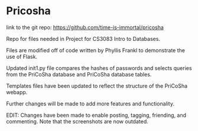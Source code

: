 # Pricosha

link to the git repo: https://github.com/time-is-immortal/pricosha

Repo for files needed in Project for CS3083 Intro to Databases. 

Files are modified off of code written by Phyllis Frankl to demonstrate the use of Flask. 

Updated init1.py file compares the hashes of passwords and selects queries from the PriCoSha database and PriCoSha database tables. 

Templates files have been updated to reflect the structure of the PriCoSha webapp. 

Further changes will be made to add more features and functionality. 

EDIT: Changes have been made to enable posting, tagging, friending, and 
commenting. Note that the screenshots are now outdated. 
